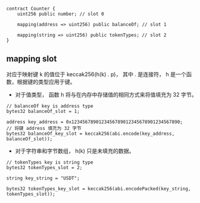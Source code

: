 ```solidity
contract Counter {
    uint256 public number; // slot 0

    mapping(address => uint256) public balanceOf; // slot 1

    mapping(string => uint256) public tokenTypes; // slot 2
}

```

## mapping slot

对应于映射键 k 的值位于 keccak256(h(k) . p)， 其中 . 是连接符， h 是一个函数，根据键的类型应用于键。

- 对于值类型， 函数 h 将与在内存中存储值的相同方式来将值填充为 32 字节。

```solidity
// balanceOf key is address type
bytes32 balanceOf_slot = 1;

address key_address = 0x1234567890123456789012345678901234567890;
// 将键 address 填充为 32 字节
bytes32 balanceOf_key_slot = keccak256(abi.encode(key_address, balanceOf_slot));

```

- 对于字符串和字节数组， h(k) 只是未填充的数据。

```solidity
// tokenTypes key is string type
bytes32 tokenTypes_slot = 2;

string key_string = "USDT";

bytes32 tokenTypes_key_slot = keccak256(abi.encodePacked(key_string, tokenTypes_slot));

```
